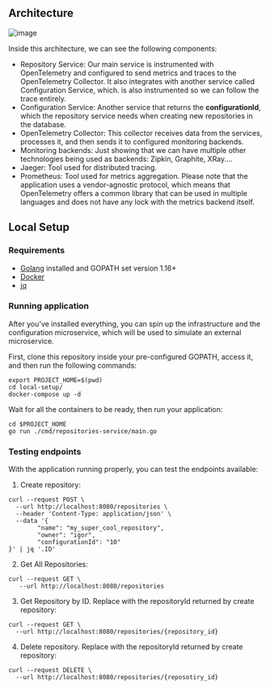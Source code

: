 ## Architecture

![image](https://github.com/vmfarms/golang-sample-http-app/assets/41654187/3780ba0b-3216-4228-b0ab-bfe5f5e6e1df)

Inside this architecture, we can see the following components:
- Repository Service: Our main service is instrumented with OpenTelemetry and configured to send metrics and traces to the OpenTelemetry Collector. It also integrates with another service called Configuration Service, which. is also instrumented so we can follow the trace entirely.
- Configuration Service: Another service that returns the **configurationId**, which the repository service needs when creating new repositories in the database.
- OpenTelemetry Collector: This collector receives data from the services, processes it, and then sends it to configured monitoring backends.
- Monitoring backends: Just showing that we can have multiple other technologies being used as backends: Zipkin, Graphite, XRay....
- Jaeger: Tool used for distributed tracing.
- Prometheus: Tool used for metrics aggregation. Please note that the application uses a vendor-agnostic protocol, which means that OpenTelemetry offers a common library that can be used in multiple languages and does not have any lock with the metrics backend itself. 
## Local Setup

### Requirements
- [Golang](https://go.dev/doc/install) installed and GOPATH set version 1.16+
- [Docker](https://docs.docker.com/engine/install/ubuntu/)
- [jq](https://howtoinstall.co/en/jq)

### Running application
After you've installed everything, you can spin up the infrastructure and the configuration microservice, which will be used to simulate an external microservice.

First, clone this repository inside your pre-configured GOPATH, access it, and then run the following commands:
```
export PROJECT_HOME=$(pwd)
cd local-setup/
docker-compose up -d
```

Wait for all the containers to be ready, then run your application:
```
cd $PROJECT_HOME
go run ./cmd/repositories-service/main.go
```

### Testing endpoints
With the application running properly, you can test the endpoints available:
1. Create repository:
```
curl --request POST \
  --url http://localhost:8080/repositories \
  --header 'Content-Type: application/json' \
  --data '{
        "name": "my_super_cool_repository",
        "owner": "igor",
        "configurationId": "10"
}' | jq '.ID'
```

2. Get All Repositories:
```
curl --request GET \
   --url http://localhost:8080/repositories
```

3. Get Repository by ID. Replace with the repositoryId returned by create repository:
```
curl --request GET \
  --url http://localhost:8080/repositories/{repository_id}
```

4. Delete repository. Replace with the repositoryId returned by create repository:
```
curl --request DELETE \
  --url http://localhost:8080/repositories/{reposotiry_id}
```




